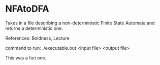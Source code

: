 # NFAtoDFA
Takes in a file describing a non-deterministic Finite State Automata and returns a deterministic one.

References: Boldness, Lecture

command to run: ./executable.out &lt;input file> &lt;output file>


This was a fun one.
